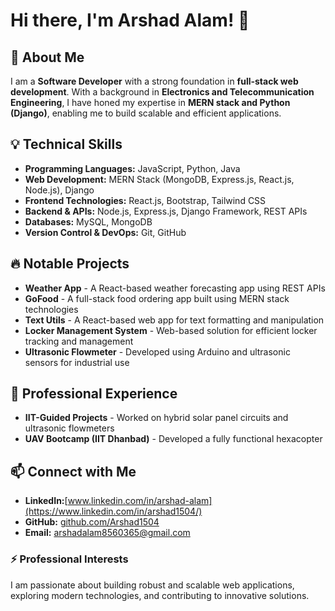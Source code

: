 # Hi there, I'm Arshad Alam! 👋

## 🚀 About Me
I am a **Software Developer** with a strong foundation in **full-stack web development**. With a background in **Electronics and Telecommunication Engineering**, I have honed my expertise in **MERN stack and Python (Django)**, enabling me to build scalable and efficient applications.

## 💡 Technical Skills
- **Programming Languages:** JavaScript, Python, Java
- **Web Development:** MERN Stack (MongoDB, Express.js, React.js, Node.js), Django
- **Frontend Technologies:** React.js, Bootstrap, Tailwind CSS
- **Backend & APIs:** Node.js, Express.js, Django Framework, REST APIs
- **Databases:** MySQL, MongoDB
- **Version Control & DevOps:** Git, GitHub

## 🔥 Notable Projects
- **Weather App** - A React-based weather forecasting app using REST APIs
- **GoFood** - A full-stack food ordering app built using MERN stack technologies
- **Text Utils** - A React-based web app for text formatting and manipulation
- **Locker Management System** - Web-based solution for efficient locker tracking and management
- **Ultrasonic Flowmeter** - Developed using Arduino and ultrasonic sensors for industrial use

## 🎯 Professional Experience
- **IIT-Guided Projects** - Worked on hybrid solar panel circuits and ultrasonic flowmeters
- **UAV Bootcamp (IIT Dhanbad)** - Developed a fully functional hexacopter

## 📫 Connect with Me
- **LinkedIn:**[www.linkedin.com/in/arshad-alam](https://www.linkedin.com/in/arshad1504/)
- **GitHub:** [github.com/Arshad1504](https://github.com/Arshsad1504)
- **Email:** arshadalam8560365@gmail.com

### ⚡ Professional Interests
I am passionate about building robust and scalable web applications, exploring modern technologies, and contributing to innovative solutions.
